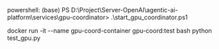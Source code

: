 powershell:
(base) PS D:\Project\Server-OpenAI\agentic-ai-platform\services\gpu-coordinator> .\start_gpu_coordinator.ps1

docker run -it --name gpu-coord-container gpu-coord:test bash
python test_gpu.py
